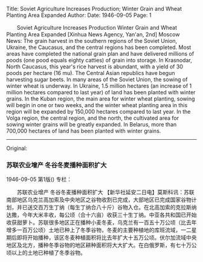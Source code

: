 Title: Soviet Agriculture Increases Production; Winter Grain and Wheat Planting Area Expanded
Author:
Date: 1946-09-05
Page: 1

　　Soviet Agriculture Increases Production
    Winter Grain and Wheat Planting Area Expanded
    [Xinhua News Agency, Yan'an, 2nd] Moscow News: The grain harvest in the southern regions of the Soviet Union, Ukraine, the Caucasus, and the central regions has been completed. Most areas have completed the national grain plan and have delivered millions of poods (one pood equals eighty catties) of grain into storage. In Krasnodar, North Caucasus, this year's rice harvest is abundant, with a yield of 30 poods per hectare (16 mu). The Central Asian republics have begun harvesting sugar beets. In many areas of the Soviet Union, the sowing of winter wheat is underway. In Ukraine, 1.5 million hectares (an increase of 1 million hectares compared to last year) of land has been planted with winter grains. In the Kuban region, the main area for winter wheat planting, sowing will begin in one or two weeks, and the winter wheat planting area in this region will be expanded by 150,000 hectares compared to last year. In the Volga region, the central region, and the north, the cultivated area for sowing winter grains will be greatly expanded. In Belarus, more than 700,000 hectares of land has been planted with winter grains.



<hr /> 

Original: 


### 苏联农业增产  冬谷冬麦播种面积扩大

1946-09-05
第1版()
专栏：

　　苏联农业增产
    冬谷冬麦播种面积扩大
    【新华社延安二日电】莫斯科讯：苏联南部地区乌克兰高加索及中央地区之谷物收割已完成，大部地区已完成国家谷物计划，并已送交百万生丁纳（每生丁纳合八十斤）谷物入仓。在北高加索的克拉斯纳达撒，今年大米丰收，每公顷（合十六亩）收获三十生丁纳。中亚各共和国已开始收获甜萝卜。苏联很多地区正在播种小麦冬麦，乌克兰有一百五十万公顷（比去年增多一百万公顷）土地已种上了冬季谷物，冬麦的主要种植地的库班流域，一二星期后即将开始播种，该区冬麦种植面积将比去年扩大十五万公顷。伏尔加流域中央地区及北方，播种冬季谷物的地区耕种面积将大大扩大。在白俄罗斯，有七十万公顷以上的土地已种植了冬季谷物。

